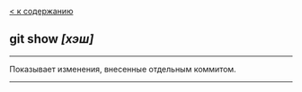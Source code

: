 [< к содержанию](./readme.md)

## **git show *[хэш]***

---
Показывает  изменения, внесенные отдельным коммитом.

---
